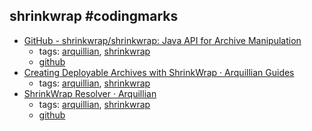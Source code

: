 shrinkwrap #codingmarks 
---
* [GitHub - shrinkwrap/shrinkwrap: Java API for Archive Manipulation](https://github.com/shrinkwrap/shrinkwrap)
    * tags: [arquillian](../tags/arquillian.md), [shrinkwrap](../tags/shrinkwrap.md)
    * [github](https://github.com/shrinkwrap/shrinkwrap)
* [Creating Deployable Archives with ShrinkWrap · Arquillian Guides](http://arquillian.org/guides/shrinkwrap_introduction/)
    * tags: [arquillian](../tags/arquillian.md), [shrinkwrap](../tags/shrinkwrap.md)
* [ShrinkWrap Resolver · Arquillian](http://arquillian.org/modules/resolver-shrinkwrap/)
    * tags: [arquillian](../tags/arquillian.md), [shrinkwrap](../tags/shrinkwrap.md)
    * [github](https://github.com/shrinkwrap/resolver)
